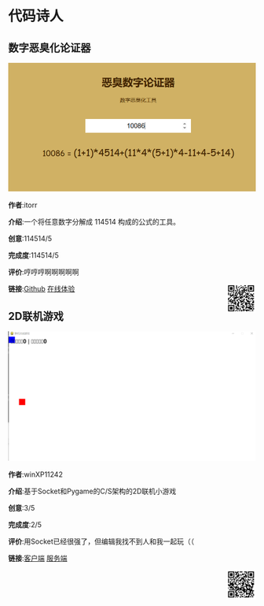 # 代码诗人

## 数字恶臭化论证器

![1](assets/code-1.png)

**作者**:itorr

**介绍**:一个将任意数字分解成 114514 构成的公式的工具。

**创意**:114514/5

**完成度**:114514/5

**评价**:哼哼哼啊啊啊啊啊

**链接**:[Github](https://github.com/itorr/homo) [在线体验](https://lab.magiconch.com/homo/)
<img src="./assets/code-1-qrc.png" width="60px" style="float:right">

## 2D联机游戏
![2](assets/code-2.png)

**作者**:winXP11242

**介绍**:基于Socket和Pygame的C/S架构的2D联机小游戏

**创意**:3/5

**完成度**:2/5

**评价**:用Socket已经很强了，但编辑我找不到人和我一起玩（（

**链接**:[客户端](https://shequ.codemao.cn/community/1634916) [服务端](https://shequ.codemao.cn/community/1634914)

<img src="./assets/code-2-qrc.png" width="60px" style="float:right">